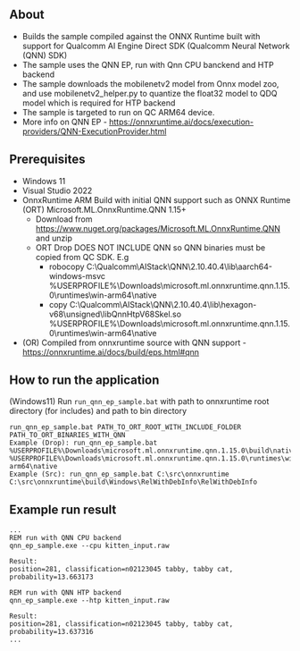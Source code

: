 ## About
- Builds the sample compiled against the ONNX Runtime built with support for Qualcomm AI Engine Direct SDK (Qualcomm Neural Network (QNN) SDK)
- The sample uses the QNN EP, run with Qnn CPU banckend and HTP backend
- The sample downloads the mobilenetv2 model from Onnx model zoo, and use mobilenetv2_helper.py to quantize the float32 model to QDQ model which is required for HTP backend
- The sample is targeted to run on QC ARM64 device.
- More info on QNN EP - https://onnxruntime.ai/docs/execution-providers/QNN-ExecutionProvider.html

## Prerequisites
- Windows 11
- Visual Studio 2022
- OnnxRuntime ARM Build with initial QNN support such as ONNX Runtime (ORT) Microsoft.ML.OnnxRuntime.QNN 1.15+ 
  - Download from https://www.nuget.org/packages/Microsoft.ML.OnnxRuntime.QNN and unzip
  - ORT Drop DOES NOT INCLUDE QNN so QNN binaries must be copied from QC SDK. E.g
    - robocopy C:\Qualcomm\AIStack\QNN\2.10.40.4\lib\aarch64-windows-msvc %USERPROFILE%\Downloads\microsoft.ml.onnxruntime.qnn.1.15.0\runtimes\win-arm64\native
    - copy C:\Qualcomm\AIStack\QNN\2.10.40.4\lib\hexagon-v68\unsigned\libQnnHtpV68Skel.so %USERPROFILE%\Downloads\microsoft.ml.onnxruntime.qnn.1.15.0\runtimes\win-arm64\native
- (OR) Compiled from onnxruntime source with QNN support - https://onnxruntime.ai/docs/build/eps.html#qnn

## How to run the application
(Windows11) Run ```run_qnn_ep_sample.bat``` with path to onnxruntime root directory (for includes) and path to bin directory
```
run_qnn_ep_sample.bat PATH_TO_ORT_ROOT_WITH_INCLUDE_FOLDER PATH_TO_ORT_BINARIES_WITH_QNN
Example (Drop): run_qnn_ep_sample.bat %USERPROFILE%\Downloads\microsoft.ml.onnxruntime.qnn.1.15.0\build\native %USERPROFILE%\Downloads\microsoft.ml.onnxruntime.qnn.1.15.0\runtimes\win-arm64\native
Example (Src): run_qnn_ep_sample.bat C:\src\onnxruntime C:\src\onnxruntime\build\Windows\RelWithDebInfo\RelWithDebInfo
```

## Example run result
```
...
REM run with QNN CPU backend
qnn_ep_sample.exe --cpu kitten_input.raw

Result:
position=281, classification=n02123045 tabby, tabby cat, probability=13.663173

REM run with QNN HTP backend
qnn_ep_sample.exe --htp kitten_input.raw

Result:
position=281, classification=n02123045 tabby, tabby cat, probability=13.637316
...
```